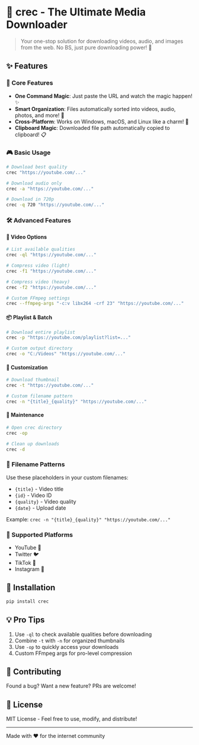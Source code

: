 # 🎥 crec - The Ultimate Media Downloader

> Your one-stop solution for downloading videos, audio, and images from the web. No BS, just pure downloading power! 🚀

## ✨ Features

### 🎯 Core Features

- **One Command Magic**: Just paste the URL and watch the magic happen! ✨
- **Smart Organization**: Files automatically sorted into videos, audio, photos, and more! 📁
- **Cross-Platform**: Works on Windows, macOS, and Linux like a charm! 💫
- **Clipboard Magic**: Downloaded file path automatically copied to clipboard! 📋

### 🎮 Basic Usage

```bash
# Download best quality
crec "https://youtube.com/..."

# Download audio only
crec -a "https://youtube.com/..."

# Download in 720p
crec -q 720 "https://youtube.com/..."
```

### 🛠️ Advanced Features

#### 🎥 Video Options

```bash
# List available qualities
crec -ql "https://youtube.com/..."

# Compress video (light)
crec -f1 "https://youtube.com/..."

# Compress video (heavy)
crec -f2 "https://youtube.com/..."

# Custom FFmpeg settings
crec --ffmpeg-args "-c:v libx264 -crf 23" "https://youtube.com/..."
```

#### 📦 Playlist & Batch

```bash
# Download entire playlist
crec -p "https://youtube.com/playlist?list=..."

# Custom output directory
crec -o "C:/Videos" "https://youtube.com/..."
```

#### 🎨 Customization

```bash
# Download thumbnail
crec -t "https://youtube.com/..."

# Custom filename pattern
crec -n "{title}_{quality}" "https://youtube.com/..."
```

#### 🧹 Maintenance

```bash
# Open crec directory
crec -op

# Clean up downloads
crec -d
```

### 📝 Filename Patterns

Use these placeholders in your custom filenames:

- `{title}` - Video title
- `{id}` - Video ID
- `{quality}` - Video quality
- `{date}` - Upload date

Example: `crec -n "{title}_{quality}" "https://youtube.com/..."`

### 🎯 Supported Platforms

- YouTube 🎥
- Twitter 🐦
- TikTok 📱
- Instagram 📸

## 🚀 Installation

```bash
pip install crec
```

## 💡 Pro Tips

1. Use `-ql` to check available qualities before downloading
2. Combine `-t` with `-n` for organized thumbnails
3. Use `-op` to quickly access your downloads
4. Custom FFmpeg args for pro-level compression

## 🤝 Contributing

Found a bug? Want a new feature? PRs are welcome!

## 📜 License

MIT License - Feel free to use, modify, and distribute!

---

Made with ❤️ for the internet community

